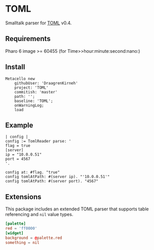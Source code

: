 # TOML
Smalltalk parser for [TOML][toml] v0.4.

## Requirements
Pharo 6 image >= 60455 (for Time>>hour:minute:second:nano:)

## Install
```smalltalk
Metacello new
    githubUser: 'DraagrenKirneh'
    project: 'TOML'
    commitish: 'master'
    path: '';
    baseline: 'TOML';
    onWarningLog;
    load
```

## Example

```smalltalk
| config |
config := TomlReader parse: '
flag = true
[server]
ip = "10.0.0.51"
port = 4567
'.

config at: #flag. "true"
config tomlAtPath: #(server ip). "'10.0.0.51'"
config tomlAtPath: #(server port). "4567"
```

## Extensions
This package includes an extended TOML parser that supports table referencing and `nil` value types.

```toml
[palette]
red = 'ff0000'
[widget]
background = @palette.red
something = nil
```

[toml]: https://github.com/toml-lang/toml
